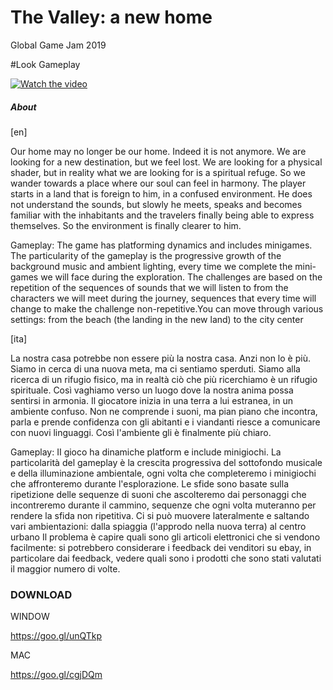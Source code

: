 #  The Valley: a new home
Global Game Jam 2019

#Look Gameplay

[![Watch the video](https://i.imgur.com/1tUXPPK.jpg)](https://youtu.be/a_mW-o6ztHU)


##### About 
[en]

Our home may no longer be our home. Indeed it is not anymore. We are looking for a new destination, but we feel lost. We are looking for a physical shader, but in reality what we are looking for is a spiritual refuge. So we wander towards a place where our soul can feel in harmony. The player starts in a land that is foreign to him, in a confused environment. He does not understand the sounds, but slowly he meets, speaks and becomes familiar with the inhabitants and the travelers finally being able to express themselves. So the environment is finally clearer to him.

Gameplay: The game has platforming dynamics and includes minigames. The particularity of the gameplay is the progressive growth of the background music and ambient lighting, every time we complete the mini-games we will face during the exploration. The challenges are based on the repetition of the sequences of sounds that we will listen to from the characters we will meet during the journey, sequences that every time will change to make the challenge non-repetitive.You can move through various settings: from the beach (the landing in the new land) to the city center
 
[ita]

La nostra casa potrebbe non essere più la nostra casa. Anzi non lo è più. Siamo in cerca di una nuova meta, ma ci sentiamo sperduti. Siamo alla ricerca di un rifugio fisico, ma in realtà ciò che più ricerchiamo è un rifugio spirituale. Così vaghiamo verso un luogo dove la nostra anima possa sentirsi in armonia. Il giocatore inizia in una terra a lui estranea, in un ambiente confuso. Non ne comprende i suoni, ma pian piano che incontra, parla e prende confidenza con gli abitanti e i viandanti riesce a comunicare con nuovi linguaggi. Così l'ambiente gli è finalmente più chiaro. 

Gameplay: II gioco ha dinamiche platform e include minigiochi. La particolarità del gameplay è la crescita progressiva del sottofondo musicale e della illuminazione ambientale, ogni volta che completeremo i minigiochi che affronteremo durante l'esplorazione. Le sfide sono basate sulla ripetizione delle sequenze di suoni che ascolteremo dai personaggi che incontreremo durante il cammino, sequenze che ogni volta muteranno per rendere la sfida non ripetitiva. Ci si può muovere lateralmente e saltando vari ambientazioni: dalla spiaggia (l'approdo nella nuova terra) al centro urbano
Il problema è capire quali sono gli articoli elettronici che si vendono facilmente: si potrebbero considerare i feedback dei venditori su ebay, in particolare dai feedback, vedere quali sono i prodotti che sono stati valutati il maggior numero di volte.

### DOWNLOAD
WINDOW 

https://goo.gl/unQTkp

MAC

https://goo.gl/cgjDQm
